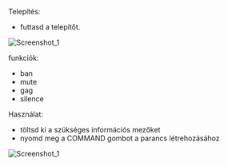 Telepítés:
- futtasd a telepítőt.


![Screenshot_1](https://user-images.githubusercontent.com/72438034/127236005-6f84110f-0e6a-4df4-abb3-1deca6e46faa.jpg)


funkciók:
- ban
- mute
- gag
- silence

Használat: 
- töltsd ki a szükséges információs mezőket
- nyomd meg a COMMAND gombot a parancs létrehozásához

![Screenshot_1](https://user-images.githubusercontent.com/72438034/127236611-5c1fa804-078b-4cd2-9720-825d19307224.jpg)
